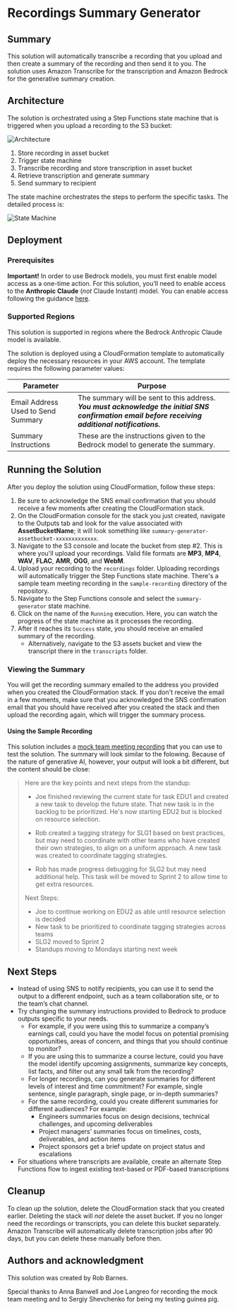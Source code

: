 # Recordings Summary Generator


## Summary

This solution will automatically transcribe a recording that you upload and then create a summary of the recording and then send it to you. The solution uses Amazon Transcribe for the transcription and Amazon Bedrock for the generative summary creation.

## Architecture

The solution is orchestrated using a Step Functions state machine that is triggered when you upload a recording to the S3 bucket:

![Architecture](images/architecture.svg "Architecture")

1. Store recording in asset bucket
2. Trigger state machine
3. Transcribe recording and store transcription in asset bucket
4. Retrieve transcription and generate summary
5. Send summary to recipient

The state machine orchestrates the steps to perform the specific tasks. The detailed process is:


![State Machine](images/stepfunctions_graph.svg "State Machine")

## Deployment

### Prerequisites

**Important!** In order to use Bedrock models, you must first enable model access as a one-time action. For this solution, you’ll need to enable access to the **Anthropic Claude** (*not* Claude Instant) model. You can enable access following the guidance [here](https://docs.aws.amazon.com/bedrock/latest/userguide/model-access.html).

### Supported Regions

This solution is supported in regions where the Bedrock Anthropic Claude model is available.

The solution is deployed using a CloudFormation template to automatically deploy the necessary resources in your AWS account. The template requires the following parameter values:

|Parameter|Purpose|
|---|---|
|Email Address Used to Send Summary |The summary will be sent to this address. ***You must acknowledge the initial SNS confirmation email before receiving additional notifications.*** |
|Summary Instructions               |These are the instructions given to the Bedrock model to generate the summary.|


## Running the Solution

After you deploy the solution using CloudFormation, follow these steps:
1. Be sure to acknowledge the SNS email confirmation that you should receive a few moments after creating the CloudFormation stack.
2. On the CloudFormation console for the stack you just created, navigate to the Outputs tab and look for the value associated with **AssetBucketName**; it will look something like `summary-generator-assetbucket-xxxxxxxxxxxxx`.
3. Navigate to the S3 console and locate the bucket from step #2. This is where you'll upload your recordings. Valid file formats are **MP3**, **MP4**, **WAV**, **FLAC**, **AMR**, **OGG**, and **WebM**.
4. Upload your recording to the `recordings` folder. Uploading recordings will automatically trigger the Step Functions state machine. There's a sample team meeting recording in the `sample-recording` directory of the repository.
5. Navigate to the Step Functions console and select the `summary-generator` state machine.
6. Click on the name of the `Running` execution. Here, you can watch the progress of the state machine as it processes the recording.
7. After it reaches its `Success` state, you should receive an emailed summary of the recording.
   - Alternatively, navigate to the S3 assets bucket and view the transcript there in the `transcripts` folder.

### Viewing the Summary

You will get the recording summary emailed to the address you provided when you created the CloudFormation stack. If you don't receive the email in a few moments, make sure that you acknowledged the SNS confirmation email that you should have received after you created the stack and then upload the recording again, which will trigger the summary process.

#### Using the Sample Recording

This solution includes a [mock team meeting recording](sample-recording/sample-team-meeting-recording.mp4) that you can use to test the solution. The summary will look similar to the folowing. Because of the nature of generative AI, however, your output will look a bit different, but the content should be close:

> Here are the key points and next steps from the standup:
>
> * Joe finished reviewing the current state for task EDU1 and created a new task to develop the future state. That new task is in the backlog to be prioritized. He's now starting EDU2 but is blocked on resource selection.
>
>* Rob created a tagging strategy for SLG1 based on best practices, but may need to coordinate with other teams who have created their own strategies, to align on a uniform approach. A new task was created to coordinate tagging strategies.
>
>* Rob has made progress debugging for SLG2 but may need additional help. This task will be moved to Sprint 2 to allow time to get extra resources.
>
>Next Steps:
>
>* Joe to continue working on EDU2 as able until resource selection is decided
>* New task to be prioritized to coordinate tagging strategies across teams
>* SLG2 moved to Sprint 2
>* Standups moving to Mondays starting next week

## Next Steps

* Instead of using SNS to notify recipients, you can use it to send the output to a different endpoint, such as a team collaboration site, or to the team’s chat channel.
* Try changing the summary instructions provided to Bedrock to produce outputs specific to your needs.
    * For example, if you were using this to summarize a company’s earnings call, could you have the model focus on potential promising opportunities, areas of concern, and things that you should continue to monitor?
    * If you are using this to summarize a course lecture, could you have the model identify upcoming assignments, summarize key concepts, list facts, and filter out any small talk from the recording?
    * For longer recordings, can you generate summaries for different levels of interest and time commitment? For example, single sentence, single paragraph, single page, or in-depth summaries?
    * For the same recording, could you create different summaries for different audiences? For example:
        * Engineers summaries focus on design decisions, technical challenges, and upcoming deliverables
        * Project managers’ summaries focus on timelines, costs, deliverables, and action items
        * Project sponsors get a brief update on project status and escalations
* For situations where transcripts are available, create an alternate Step Functions flow to ingest existing text-based or PDF-based transcriptions

## Cleanup

To clean up the solution, delete the CloudFormation stack that you created earlier. Deleting the stack will *not* delete the asset bucket. If you no longer need the recordings or transcripts, you can delete this bucket separately. Amazon Transcribe will automatically delete transcription jobs after 90 days, but you can delete these manually before then.

## Authors and acknowledgment

This solution was created by Rob Barnes.

Special thanks to Anna Banwell and Joe Langreo for recording the mock team meeting and to Sergiy Shevchenko for being my testing guinea pig.
